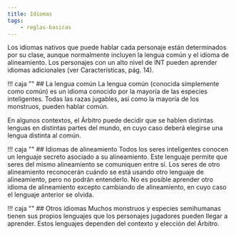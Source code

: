 ```yaml
---
title: Idiomas
tags:
    - reglas-basicas
---
```


Los idiomas nativos que puede hablar cada personaje están determinados por su clase, aunque normalmente incluyen la lengua común y el idioma de alineamiento. Los personajes con un alto nivel de INT pueden aprender idiomas adicionales (ver Características, pág. 14).

!!! caja ""
    ## La lengua común
La lengua común (conocida simplemente como común) es un idioma conocido por la mayoría de las especies inteligentes. Todas las razas jugables, así como la mayoría de los monstruos, pueden hablar común.

En algunos contextos, el Árbitro puede decidir que se hablen distintas lenguas en distintas partes del mundo, en cuyo caso deberá elegirse una lengua distinta al común.

!!! caja ""
    ## Idiomas de alineamiento
Todos los seres inteligentes conocen un lenguaje secreto asociado a su alineamiento. Este lenguaje permite que seres del mismo alineamiento se comuniquen entre sí. Los seres de otro alineamiento reconocerán cuándo se está usando otro lenguaje de alineamiento, pero no podrán entenderlo. No es posible aprender otro idioma de alineamiento excepto cambiando de alineamiento, en cuyo caso el lenguaje anterior se olvida.

!!! caja ""
    ## Otros idiomas
Muchos monstruos y especies semihumanas tienen sus propios lenguajes que los personajes jugadores pueden llegar a aprender. Estos lenguajes dependen del contexto y elección del Árbitro.
